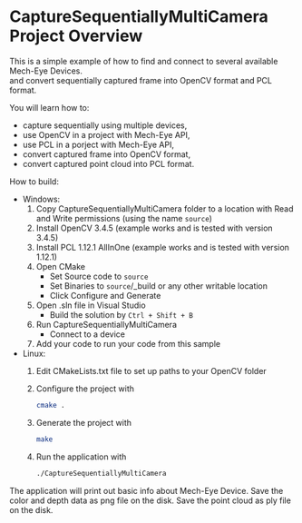 # CaptureSequentiallyMultiCamera Project Overview

This is a simple example of how to find and connect to several available Mech-Eye Devices.  
and convert sequentially captured frame into OpenCV format and PCL format.

You will learn how to:

* capture sequentially using multiple devices,
* use OpenCV in a project with Mech-Eye API,
* use PCL in a porject with Mech-Eye API,
* convert captured frame into OpenCV format,
* convert captured point cloud into PCL format.

How to build:

* Windows:
  1. Copy CaptureSequentiallyMultiCamera folder to a location with Read and
       Write permissions (using the name `source`)
  2. Install OpenCV 3.4.5 (example works and is tested with version 3.4.5)
  3. Install PCL 1.12.1 AllInOne (example works and is tested with version 1.12.1)
  4. Open CMake
      * Set Source code to `source`
      * Set Binaries to `source`/_build or any other writable location
      * Click Configure and Generate
  5. Open .sln file in Visual Studio
      * Build the solution by `Ctrl + Shift + B`
  6. Run CaptureSequentiallyMultiCamera
      * Connect to a device
  7. Add your code to run your code from this sample
* Linux:
  1. Edit CMakeLists.txt file to set up paths to your OpenCV folder
  2. Configure the project with  

      ```bash
      cmake .
      ```

  3. Generate the project with

      ```bash
      make
      ```

  4. Run the application with

      ```bash
      ./CaptureSequentiallyMultiCamera
      ```

The application will print out basic info about Mech-Eye Device.
Save the color and depth data as png file on the disk.
Save the point cloud as ply file on the disk.
